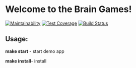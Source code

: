 # Welcome to the Brain Games!
[![Maintainability](https://api.codeclimate.com/v1/badges/2599f573d8969fcd8a22/maintainability)](https://codeclimate.com/github/innapau/project-lvl1-s320/maintainability)    [![Test Coverage](https://api.codeclimate.com/v1/badges/2599f573d8969fcd8a22/test_coverage)](https://codeclimate.com/github/innapau/project-lvl1-s320/test_coverage)  [![Build Status](https://travis-ci.org/innapau/project-lvl1-s320.svg?branch=master)](https://travis-ci.org/innapau/project-lvl1-s320)

## Usage:

**make start** - start demo app

**make install**- install
